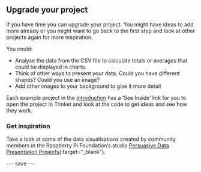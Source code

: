 ## Upgrade your project

If you have time you can upgrade your project. You might have ideas to add more already or you might want to go back to the first step and look at other projects again for more inspiration.

You could:
- Analyse the data from the CSV file to calculate totals or averages that could be displayed in charts.
- Think of other ways to present your data. Could you have different shapes? Could you use an image?
- Add other images to your background to give it more detail

Each example project in the [Introduction](https://projects.raspberrypi.org/en/projects/persuasive-data-presentation/0) has a ‘See Inside’ link for you to open the project in Trinket and look at the code to get ideas and see how they work.

### Get inspiration

Take a look at some of the data visualisations created by community members in the Raspberry Pi Foundation’s studio [Persuasive Data Presentation Projects](https://wke.lt/w/s/Pmjl0o){:target="_blank"}.

--- save ---

